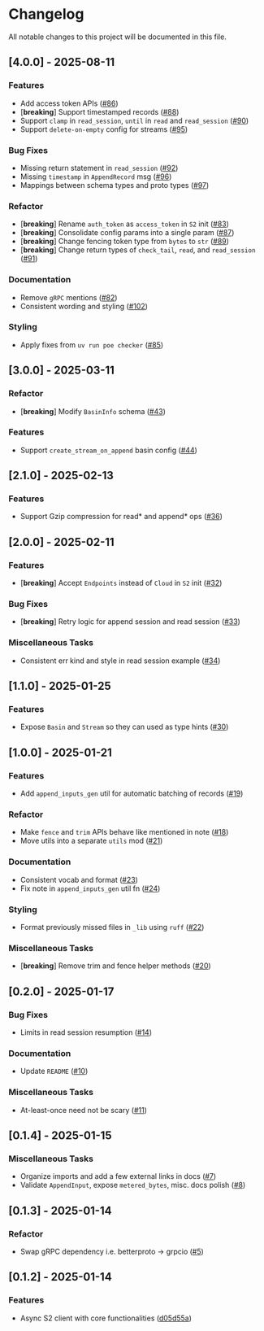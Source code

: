 # Changelog

All notable changes to this project will be documented in this file.

## [4.0.0] - 2025-08-11

### Features

- Add access token APIs ([#86](https://github.com/s2-streamstore/s2-sdk-python/issues/86))
- [**breaking**] Support timestamped records ([#88](https://github.com/s2-streamstore/s2-sdk-python/issues/88))
- Support `clamp` in `read_session`, `until` in `read` and `read_session` ([#90](https://github.com/s2-streamstore/s2-sdk-python/issues/90))
- Support `delete-on-empty` config for streams  ([#95](https://github.com/s2-streamstore/s2-sdk-python/issues/95))

### Bug Fixes

- Missing return statement in `read_session` ([#92](https://github.com/s2-streamstore/s2-sdk-python/issues/92))
- Missing `timestamp` in `AppendRecord` msg   ([#96](https://github.com/s2-streamstore/s2-sdk-python/issues/96))
- Mappings between schema types and proto types  ([#97](https://github.com/s2-streamstore/s2-sdk-python/issues/97))

### Refactor

- [**breaking**] Rename `auth_token` as `access_token` in `S2` init  ([#83](https://github.com/s2-streamstore/s2-sdk-python/issues/83))
- [**breaking**] Consolidate config params into a single param ([#87](https://github.com/s2-streamstore/s2-sdk-python/issues/87))
- [**breaking**] Change fencing token type from `bytes` to `str`  ([#89](https://github.com/s2-streamstore/s2-sdk-python/issues/89))
- [**breaking**] Change return types of `check_tail`, `read`, and `read_session` ([#91](https://github.com/s2-streamstore/s2-sdk-python/issues/91))

### Documentation

- Remove `gRPC` mentions  ([#82](https://github.com/s2-streamstore/s2-sdk-python/issues/82))
- Consistent wording and styling  ([#102](https://github.com/s2-streamstore/s2-sdk-python/issues/102))

### Styling

- Apply fixes from `uv run poe checker` ([#85](https://github.com/s2-streamstore/s2-sdk-python/issues/85))

## [3.0.0] - 2025-03-11

### Refactor

- [**breaking**] Modify `BasinInfo` schema ([#43](https://github.com/s2-streamstore/s2-sdk-python/issues/43))

### Features

- Support `create_stream_on_append` basin config ([#44](https://github.com/s2-streamstore/s2-sdk-python/issues/44))

## [2.1.0] - 2025-02-13

### Features

- Support Gzip compression for read* and append* ops ([#36](https://github.com/s2-streamstore/s2-sdk-python/issues/36))

## [2.0.0] - 2025-02-11

### Features

- [**breaking**] Accept `Endpoints` instead of `Cloud` in `S2` init  ([#32](https://github.com/s2-streamstore/s2-sdk-python/issues/32))

### Bug Fixes

- [**breaking**] Retry logic for append session and read session ([#33](https://github.com/s2-streamstore/s2-sdk-python/issues/33))

### Miscellaneous Tasks

- Consistent err kind and style in read session example  ([#34](https://github.com/s2-streamstore/s2-sdk-python/issues/34))

## [1.1.0] - 2025-01-25

### Features

- Expose `Basin` and `Stream` so they can used as type hints ([#30](https://github.com/s2-streamstore/s2-sdk-python/issues/30))

## [1.0.0] - 2025-01-21

### Features

- Add `append_inputs_gen` util for automatic batching of records ([#19](https://github.com/s2-streamstore/s2-sdk-python/issues/19))

### Refactor

- Make `fence` and `trim` APIs behave like mentioned in note ([#18](https://github.com/s2-streamstore/s2-sdk-python/issues/18))
- Move utils into a separate `utils` mod ([#21](https://github.com/s2-streamstore/s2-sdk-python/issues/21))

### Documentation

- Consistent vocab and format ([#23](https://github.com/s2-streamstore/s2-sdk-python/issues/23))
- Fix note in `append_inputs_gen` util fn  ([#24](https://github.com/s2-streamstore/s2-sdk-python/issues/24))

### Styling

- Format previously missed files in `_lib` using `ruff` ([#22](https://github.com/s2-streamstore/s2-sdk-python/issues/22))

### Miscellaneous Tasks

- [**breaking**] Remove trim and fence helper methods ([#20](https://github.com/s2-streamstore/s2-sdk-python/issues/20))

## [0.2.0] - 2025-01-17

### Bug Fixes

- Limits in read session resumption  ([#14](https://github.com/s2-streamstore/s2-sdk-python/issues/14))

### Documentation

- Update `README` ([#10](https://github.com/s2-streamstore/s2-sdk-python/issues/10))

### Miscellaneous Tasks

- At-least-once need not be scary ([#11](https://github.com/s2-streamstore/s2-sdk-python/issues/11))

## [0.1.4] - 2025-01-15

### Miscellaneous Tasks

- Organize imports and add a few external links in docs ([#7](https://github.com/s2-streamstore/s2-sdk-python/issues/7))
- Validate `AppendInput`, expose `metered_bytes`, misc. docs polish ([#8](https://github.com/s2-streamstore/s2-sdk-python/issues/8))

## [0.1.3] - 2025-01-14

### Refactor

- Swap gRPC dependency i.e. betterproto -> grpcio ([#5](https://github.com/s2-streamstore/s2-sdk-python/issues/5))

## [0.1.2] - 2025-01-14

### Features

- Async S2 client with core functionalities ([d05d55a](https://github.com/s2-streamstore/s2-sdk-python/commit/d05d55a8396ab276055c3aacd00b8d1951d15e7c))

<!-- generated by git-cliff -->
